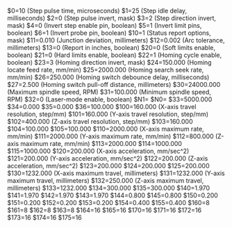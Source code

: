 $0=10 (Step pulse time, microseconds)
$1=25 (Step idle delay, milliseconds)
$2=0 (Step pulse invert, mask)
$3=2 (Step direction invert, mask)
$4=0 (Invert step enable pin, boolean)
$5=1 (Invert limit pins, boolean)
$6=1 (Invert probe pin, boolean)
$10=1 (Status report options, mask)
$11=0.010 (Junction deviation, millimeters)
$12=0.002 (Arc tolerance, millimeters)
$13=0 (Report in inches, boolean)
$20=0 (Soft limits enable, boolean)
$21=0 (Hard limits enable, boolean)
$22=1 (Homing cycle enable, boolean)
$23=3 (Homing direction invert, mask)
$24=150.000 (Homing locate feed rate, mm/min)
$25=2000.000 (Homing search seek rate, mm/min)
$26=250.000 (Homing switch debounce delay, milliseconds)
$27=2.500 (Homing switch pull-off distance, millimeters)
$30=24000.000 (Maximum spindle speed, RPM)
$31=100.000 (Minimum spindle speed, RPM)
$32=0 (Laser-mode enable, boolean)
$N1=
$N0=
$33=5000.000
$34=0.000
$35=0.000
$36=100.000
$100=160.000 (X-axis travel resolution, step/mm)
$101=160.000 (Y-axis travel resolution, step/mm)
$102=400.000 (Z-axis travel resolution, step/mm)
$103=160.000
$104=100.000
$105=100.000
$110=2000.000 (X-axis maximum rate, mm/min)
$111=2000.000 (Y-axis maximum rate, mm/min)
$112=800.000 (Z-axis maximum rate, mm/min)
$113=2000.000
$114=1000.000
$115=1000.000
$120=200.000 (X-axis acceleration, mm/sec^2)
$121=200.000 (Y-axis acceleration, mm/sec^2)
$122=200.000 (Z-axis acceleration, mm/sec^2)
$123=200.000
$124=200.000
$125=200.000
$130=1232.000 (X-axis maximum travel, millimeters)
$131=1232.000 (Y-axis maximum travel, millimeters)
$132=250.000 (Z-axis maximum travel, millimeters)
$133=1232.000
$134=300.000
$135=300.000
$140=1.970
$141=1.970
$142=1.970
$143=1.970
$144=0.800
$145=0.800
$150=0.200
$151=0.200
$152=0.200
$153=0.200
$154=0.400
$155=0.400
$160=8
$161=8
$162=8
$163=8
$164=16
$165=16
$170=16
$171=16
$172=16
$173=16
$174=16
$175=16
